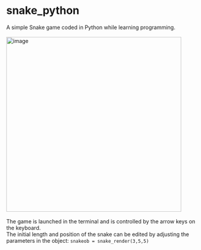 # snake_python
A simple Snake game coded in Python while learning programming.<br><br>
<img width="462" alt="image" src="https://user-images.githubusercontent.com/36843413/206265343-30647b44-65a3-49f6-ad35-90a4de235a8b.png">
<br><br>
The game is launched in the terminal and is controlled by the arrow keys on the keyboard.<br>
The initial length and position of the snake can be edited by adjusting the parameters in the object:
<code>snakeob = snake_render(3,5,5)</code>
